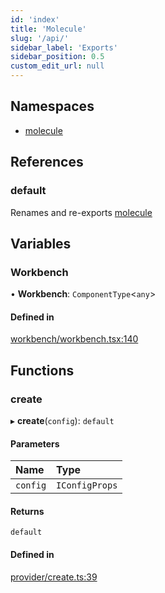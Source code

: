 ```yaml
---
id: 'index'
title: 'Molecule'
slug: '/api/'
sidebar_label: 'Exports'
sidebar_position: 0.5
custom_edit_url: null
---
```


## Namespaces

-   [molecule](namespaces/molecule)

## References

### default

Renames and re-exports [molecule](namespaces/molecule)

## Variables

### Workbench

• **Workbench**: `ComponentType`<`any`\>

#### Defined in

[workbench/workbench.tsx:140](https://github.com/DTStack/molecule/blob/ff1a27ef/src/workbench/workbench.tsx#L140)

## Functions

### create

▸ **create**(`config`): `default`

#### Parameters

| Name     | Type           |
| :------- | :------------- |
| `config` | `IConfigProps` |

#### Returns

`default`

#### Defined in

[provider/create.ts:39](https://github.com/DTStack/molecule/blob/ff1a27ef/src/provider/create.ts#L39)
